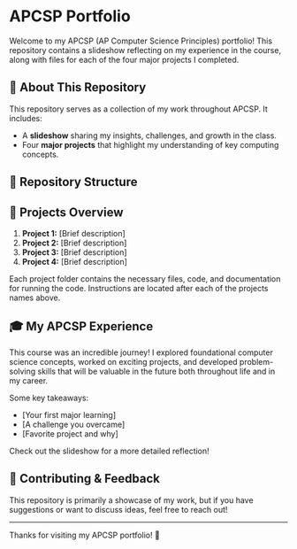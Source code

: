 # APCSP Portfolio

Welcome to my APCSP (AP Computer Science Principles) portfolio! This repository contains a slideshow reflecting on my experience in the course, along with files for each of the four major projects I completed.

## 📖 About This Repository

This repository serves as a collection of my work throughout APCSP. It includes:
- A **slideshow** sharing my insights, challenges, and growth in the class.
- Four **major projects** that highlight my understanding of key computing concepts.

## 📂 Repository Structure

## 🚀 Projects Overview

1. **Project 1:** [Brief description]
2. **Project 2:** [Brief description]
3. **Project 3:** [Brief description]
4. **Project 4:** [Brief description]

Each project folder contains the necessary files, code, and documentation for running the code. 
Instructions are located after each of the projects names above.

## 🎓 My APCSP Experience

This course was an incredible journey! I explored foundational computer science concepts, worked on exciting projects, and developed problem-solving skills that will be valuable in the future both throughout life and in my career.

Some key takeaways:
- [Your first major learning]
- [A challenge you overcame]
- [Favorite project and why]

Check out the slideshow for a more detailed reflection!

## 📢 Contributing & Feedback

This repository is primarily a showcase of my work, but if you have suggestions or want to discuss ideas, feel free to reach out!

---

Thanks for visiting my APCSP portfolio! 🚀
